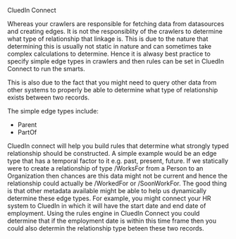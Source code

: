 CluedIn Connect

Whereas your crawlers are responsible for fetching data from datasources and creating edges. It is not the responsiblity of the crawlers to determine what type of relationship that linkage is. This is due to the nature that determining this is usually not static in nature and can sometimes take complex calculations to determine. Hence it is alwasy best practice to specify simple edge types in crawlers and then rules can be set in CluedIn Connect to run the smarts.

This is also due to the fact that you might need to query other data from other systems to properly be able to determine what type of relationship exists between two records. 

The simple edge types include:

 - Parent
 - PartOf

 CluedIn connect will help you build rules that determine what strongly typed relationship should be constructed. A simple example would be an edge type that has a temporal factor to it e.g. past, present, future. If we statically were to create a relationship of type /WorksFor from a Person to an Organization then chances are this data might not be current and hence the relationship could actually be /WorkedFor or /SoonWorkFor. The good thing is that other metadata available might be able to help us dynamically determine these edge types. For example, you might connect your HR system to CluedIn in which it will have the start date and end date of employment. Using the rules engine in CluedIn Connect you could determine that if the employment date is within this time frame then you could also determin the relationship type beteen these two records. 